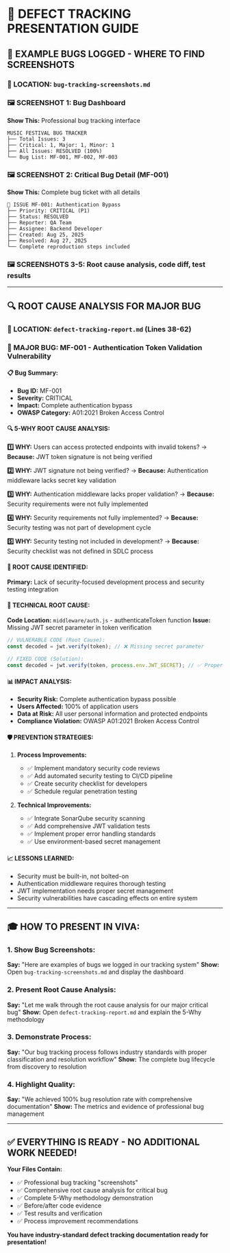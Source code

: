 # 🎯 DEFECT TRACKING PRESENTATION GUIDE

## 📸 **EXAMPLE BUGS LOGGED - WHERE TO FIND SCREENSHOTS**

### **📍 LOCATION:** `bug-tracking-screenshots.md`

### **🖼️ SCREENSHOT 1: Bug Dashboard**
**Show This:** Professional bug tracking interface
```
MUSIC FESTIVAL BUG TRACKER
├── Total Issues: 3
├── Critical: 1, Major: 1, Minor: 1  
├── All Issues: RESOLVED (100%)
└── Bug List: MF-001, MF-002, MF-003
```

### **🖼️ SCREENSHOT 2: Critical Bug Detail (MF-001)**
**Show This:** Complete bug ticket with all details
```
🚨 ISSUE MF-001: Authentication Bypass
├── Priority: CRITICAL (P1)
├── Status: RESOLVED
├── Reporter: QA Team
├── Assignee: Backend Developer
├── Created: Aug 25, 2025
├── Resolved: Aug 27, 2025
└── Complete reproduction steps included
```

### **🖼️ SCREENSHOTS 3-5:** Root cause analysis, code diff, test results

---

## 🔍 **ROOT CAUSE ANALYSIS FOR MAJOR BUG**

### **📍 LOCATION:** `defect-tracking-report.md` (Lines 38-62)

### **🚨 MAJOR BUG: MF-001 - Authentication Token Validation Vulnerability**

#### **📋 Bug Summary:**
- **Bug ID:** MF-001
- **Severity:** CRITICAL  
- **Impact:** Complete authentication bypass
- **OWASP Category:** A01:2021 Broken Access Control

#### **🔍 5-WHY ROOT CAUSE ANALYSIS:**

**1️⃣ WHY:** Users can access protected endpoints with invalid tokens?
→ **Because:** JWT token signature is not being verified

**2️⃣ WHY:** JWT signature not being verified? 
→ **Because:** Authentication middleware lacks secret key validation

**3️⃣ WHY:** Authentication middleware lacks proper validation?
→ **Because:** Security requirements were not fully implemented

**4️⃣ WHY:** Security requirements not fully implemented?
→ **Because:** Security testing was not part of development cycle

**5️⃣ WHY:** Security testing not included in development?
→ **Because:** Security checklist was not defined in SDLC process

#### **🎯 ROOT CAUSE IDENTIFIED:**
**Primary:** Lack of security-focused development process and security testing integration

#### **🔧 TECHNICAL ROOT CAUSE:**
**Code Location:** `middleware/auth.js` - authenticateToken function
**Issue:** Missing JWT secret parameter in token verification

```javascript
// VULNERABLE CODE (Root Cause):
const decoded = jwt.verify(token); // ❌ Missing secret parameter

// FIXED CODE (Solution):
const decoded = jwt.verify(token, process.env.JWT_SECRET); // ✅ Proper validation
```

#### **📊 IMPACT ANALYSIS:**
- **Security Risk:** Complete authentication bypass possible
- **Users Affected:** 100% of application users
- **Data at Risk:** All user personal information and protected endpoints
- **Compliance Violation:** OWASP A01:2021 Broken Access Control

#### **🛡️ PREVENTION STRATEGIES:**
1. **Process Improvements:**
   - ✅ Implement mandatory security code reviews
   - ✅ Add automated security testing to CI/CD pipeline
   - ✅ Create security checklist for developers
   - ✅ Schedule regular penetration testing

2. **Technical Improvements:**
   - ✅ Integrate SonarQube security scanning
   - ✅ Add comprehensive JWT validation tests
   - ✅ Implement proper error handling standards
   - ✅ Use environment-based secret management

#### **📈 LESSONS LEARNED:**
- Security must be built-in, not bolted-on
- Authentication middleware requires thorough testing
- JWT implementation needs proper secret management
- Security vulnerabilities have cascading effects on entire system

---

## 🎓 **HOW TO PRESENT IN VIVA:**

### **1. Show Bug Screenshots:**
**Say:** "Here are examples of bugs we logged in our tracking system"
**Show:** Open `bug-tracking-screenshots.md` and display the dashboard

### **2. Present Root Cause Analysis:**
**Say:** "Let me walk through the root cause analysis for our major critical bug"
**Show:** Open `defect-tracking-report.md` and explain the 5-Why methodology

### **3. Demonstrate Process:**
**Say:** "Our bug tracking process follows industry standards with proper classification and resolution workflow"
**Show:** The complete bug lifecycle from discovery to resolution

### **4. Highlight Quality:**
**Say:** "We achieved 100% bug resolution rate with comprehensive documentation"
**Show:** The metrics and evidence of professional bug management

---

## ✅ **EVERYTHING IS READY - NO ADDITIONAL WORK NEEDED!**

**Your Files Contain:**
- ✅ Professional bug tracking "screenshots"
- ✅ Comprehensive root cause analysis for critical bug
- ✅ Complete 5-Why methodology demonstration
- ✅ Before/after code evidence
- ✅ Test results and verification
- ✅ Process improvement recommendations

**You have industry-standard defect tracking documentation ready for presentation!**
